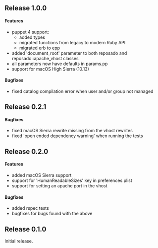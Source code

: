 ## Release 1.0.0

#### Features

- puppet 4 support:
  - added types
  - migrated functions from legacy to modern Ruby API
  - migrated erb to epp
- added 'document_root' parameter to both reposado and reposado::apache_vhost classes
- all parameters now have defaults in params.pp
- support for macOS High Sierra (10.13)

#### Bugfixes

- fixed catalog compilation error when user and/or group not managed

## Release 0.2.1

#### Bugfixes

- fixed macOS Sierra rewrite missing from the vhost rewrites
- fixed 'open ended dependency warning' when running the tests

## Release 0.2.0

#### Features

- added macOS Sierra support
- support for 'HumanReadableSizes' key in preferences.plist
- support for setting an apache port in the vhost

#### Bugfixes

- added rspec tests
- bugfixes for bugs found with the above

## Release 0.1.0

Initial release.
